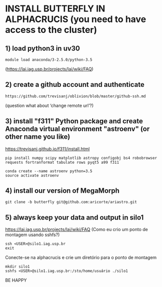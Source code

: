 # INSTALL BUTTERFLY IN ALPHACRUCIS (you need to have access to the cluster)

## 1) load python3 in uv30
```
module load anaconda/3-2.5.0/python-3.5 
```
(https://lai.iag.usp.br/projects/lai/wiki/FAQ)

## 2) create a github account and authenticate
```
https://github.com/trevisanj/oblivion/blob/master/github-ssh.md
```
(question what about ‘change remote url’?)

## 3) install "f311" Python package and create Anaconda virtual environment "astroenv" (or other name you like)

https://trevisanj.github.io/f311/install.html

```
pip install numpy scipy matplotlib astropy configobj bs4 robobrowser requests fortranformat tabulate rows pyqt5 a99 f311
```

```
conda create --name astroenv python=3.5
source activate astroenv
```

## 4) install our version of MegaMorph

```
git clone -b butterfly git@github.com:aricorte/ariastro.git
```

## 5) always keep your data and output in silo1

https://lai.iag.usp.br/projects/lai/wiki/FAQ (Como eu crio um ponto de montagem usando sshfs?)

```
ssh <USER>@silo1.iag.usp.br
exit
```

Conecte-se na alphacrucis e crie um diretório para o ponto de montagem
```
mkdir silo1
sshfs <USER>@silo1.iag.usp.br:/sto/home/usuário ./silo1
```

BE HAPPY
